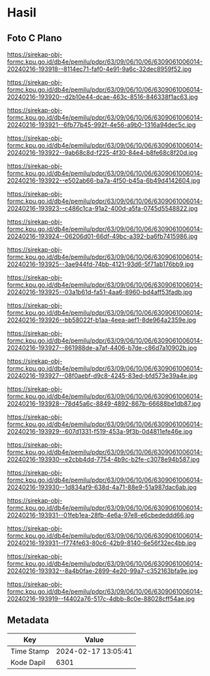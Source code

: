 # Hasil

## Foto C Plano

https://sirekap-obj-formc.kpu.go.id/db4e/pemilu/pdpr/63/09/06/10/06/6309061006014-20240216-193918--8114ec71-faf0-4e91-9a6c-32dec8959f52.jpg

https://sirekap-obj-formc.kpu.go.id/db4e/pemilu/pdpr/63/09/06/10/06/6309061006014-20240216-193920--d2b10e44-dcae-463c-8516-846338f1ac63.jpg

https://sirekap-obj-formc.kpu.go.id/db4e/pemilu/pdpr/63/09/06/10/06/6309061006014-20240216-193921--6fb77b45-992f-4e56-a9b0-1316a94dec5c.jpg

https://sirekap-obj-formc.kpu.go.id/db4e/pemilu/pdpr/63/09/06/10/06/6309061006014-20240216-193922--9ab68c8d-f225-4f30-84e4-b8fe68c8f20d.jpg

https://sirekap-obj-formc.kpu.go.id/db4e/pemilu/pdpr/63/09/06/10/06/6309061006014-20240216-193922--e502ab66-ba7a-4f50-b45a-6b49d4142604.jpg

https://sirekap-obj-formc.kpu.go.id/db4e/pemilu/pdpr/63/09/06/10/06/6309061006014-20240216-193923--c486c1ca-91a2-400d-a5fa-0745d5548822.jpg

https://sirekap-obj-formc.kpu.go.id/db4e/pemilu/pdpr/63/09/06/10/06/6309061006014-20240216-193924--06206d01-66df-49bc-a392-ba6fb7415986.jpg

https://sirekap-obj-formc.kpu.go.id/db4e/pemilu/pdpr/63/09/06/10/06/6309061006014-20240216-193925--3ae944fd-74bb-4121-93d6-5f71ab176bb9.jpg

https://sirekap-obj-formc.kpu.go.id/db4e/pemilu/pdpr/63/09/06/10/06/6309061006014-20240216-193925--03a1b61d-fa51-4aa6-8960-bd4aff53fadb.jpg

https://sirekap-obj-formc.kpu.go.id/db4e/pemilu/pdpr/63/09/06/10/06/6309061006014-20240216-193926--bb58022f-b1aa-4eea-aef1-8de964a2359e.jpg

https://sirekap-obj-formc.kpu.go.id/db4e/pemilu/pdpr/63/09/06/10/06/6309061006014-20240216-193927--861988de-a7af-4406-b7de-c86d7a10902b.jpg

https://sirekap-obj-formc.kpu.go.id/db4e/pemilu/pdpr/63/09/06/10/06/6309061006014-20240216-193927--08f0aebf-d9c8-4245-83ed-bfd573e39a4e.jpg

https://sirekap-obj-formc.kpu.go.id/db4e/pemilu/pdpr/63/09/06/10/06/6309061006014-20240216-193928--78d45a6c-8849-4892-867b-66688be1db87.jpg

https://sirekap-obj-formc.kpu.go.id/db4e/pemilu/pdpr/63/09/06/10/06/6309061006014-20240216-193929--607d1331-f519-453a-9f3b-0d4811efe46e.jpg

https://sirekap-obj-formc.kpu.go.id/db4e/pemilu/pdpr/63/09/06/10/06/6309061006014-20240216-193930--e2cbb4dd-7754-4b9c-b2fe-c3078e94b587.jpg

https://sirekap-obj-formc.kpu.go.id/db4e/pemilu/pdpr/63/09/06/10/06/6309061006014-20240216-193930--1d834af9-638d-4a71-88e9-51a987dac6ab.jpg

https://sirekap-obj-formc.kpu.go.id/db4e/pemilu/pdpr/63/09/06/10/06/6309061006014-20240216-193931--01feb1ea-28fb-4e6a-97e8-e6cbededdd66.jpg

https://sirekap-obj-formc.kpu.go.id/db4e/pemilu/pdpr/63/09/06/10/06/6309061006014-20240216-193931--f774fe63-80c6-42b9-8140-6e56f32ec4bb.jpg

https://sirekap-obj-formc.kpu.go.id/db4e/pemilu/pdpr/63/09/06/10/06/6309061006014-20240216-193932--8a4b0fae-2899-4e20-99a7-c352163bfa9e.jpg

https://sirekap-obj-formc.kpu.go.id/db4e/pemilu/pdpr/63/09/06/10/06/6309061006014-20240216-193919--f4402a76-517c-4dbb-8c0e-88028cff54ae.jpg


## Metadata

| Key        | Value               |
| ---------- | ------------------- |
| Time Stamp | 2024-02-17 13:05:41 |
| Kode Dapil | 6301                |



